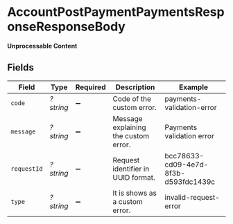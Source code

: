# AccountPostPaymentPaymentsResponseResponseBody

**Unprocessable Content**



## Fields

| Field                                | Type                                 | Required                             | Description                          | Example                              |
| ------------------------------------ | ------------------------------------ | ------------------------------------ | ------------------------------------ | ------------------------------------ |
| `code`                               | *?string*                            | :heavy_minus_sign:                   | Code of the custom error.            | payments-validation-error            |
| `message`                            | *?string*                            | :heavy_minus_sign:                   | Message explaining the custom error. | Payments validation error            |
| `requestId`                          | *?string*                            | :heavy_minus_sign:                   | Request identifier in UUID format.   | bcc78633-cd09-4e7d-8f3b-d593fdc1439c |
| `type`                               | *?string*                            | :heavy_minus_sign:                   | It is shows as a custom error.       | invalid-request-error                |